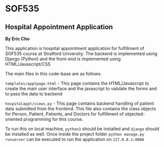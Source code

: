 # SOF535
## Hospital Appointment Application

**By Eric Cho**

This application is hospital appointment application for fulfillment of SOF535 course at Stratford University. The backend is implemented using Django (Python) and the front-end is implemented using HTML/Javascript/CSS

The main files in this code-base are as follows.

`templates/apptpage.html` - This page contains the HTML/Javascript to create the main user interface and the javascript to validate the forms and to pass the data to backend

`hospitalappt/views.py` - This page contains backend handling of patient data submitted from the frontend. This file also contains the class objects for Person, Patient, Patients, and Doctors for fulfillment of objected-oriented programming for this course.

To run this on local machine, `python3` should be installed and `django` should be installed as well. Once inside the project folder `python manage.py runserver` can be executed to run the application on `127.0.0.1:8000` 
